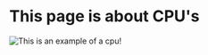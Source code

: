 # This page is about CPU's

![This is an example of a cpu!](images/Cpu-image-n1.jifif "example of cpu")
